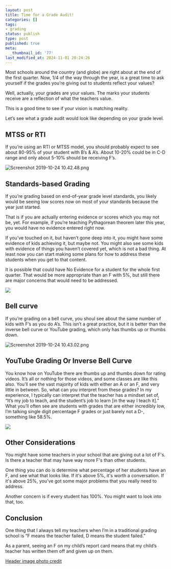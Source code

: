 ```yaml
---
layout: post
title: Time for a Grade Audit!
categories: []
tags:
- grading
status: publish
type: post
published: true
meta:
  _thumbnail_id: '77'
last_modified_at: 2024-11-01 20:24:26
---
```


Most schools around the country (and globe) are right about at the end of the first quarter. Now, 1/4 of the way through the year, is a great time to ask yourself if the grades you’re giving out to students reflect your values?

Well, actually, your grades are your values. The marks your students receive are a reflection of what the teachers value.

This is a good time to see if your vision is matching reality.

Let’s see what a grade audit would look like depending on your grade level.

## MTSS or RTI


If you’re using an RTI or MTSS model, you should probably expect to see about 80-95% of your student with B’s & A’s. About 10-20% could be in C-D range and only about 5-10% should be receiving F’s.












































  

    
  
    
![Screenshot 2019-10-24 10.42.48.png](/squarespace_images/content_v1_4fffa949e4b0b4590d67b4e7_1571942958045-BWXSMR4GYLE2RMSYXRFV_Screenshot+2019-10-24+10.42.48.png_)
  


  



## Standards-based Grading


If you’re grading based on end-of-year grade level standards, you likely would be seeing low scores now on most of your standards because the year just started.

That is if you are actually entering evidence or scores which you may not be, yet. For example, if you’re teaching Pythagorean theorem later this year, you would have no evidence entered right now.

If you’ve touched on it, but haven’t gone deep into it, you might have some evidence of kids achieving it, but maybe not. You might also see some kids with evidence of things you haven’t covered yet, which is not a bad thing. At least now you can start making some plans for how to address these students when you get to that content.

It is possible that could have No Evidence for a student for the whole first quarter. That would be more appropriate than an F with 5%, but still there are major concerns that would need to be addressed.












































  

    
  
    
![](/squarespace_images/content_v1_4fffa949e4b0b4590d67b4e7_1571943091913-9WI993BY8IJKK0T1OF9S_image-asset.png_)
  


  



## Bell curve


If you’re grading on a bell curve, you shoul see about the same number of kids with F’s as you do A’s. This isn’t a great practice, but it is better than the inverse bell curve or YouTube grading, which only has thumbs up or thumbs down.











































  

    
  
    
![Screenshot 2019-10-24 10.43.02.png](/squarespace_images/content_v1_4fffa949e4b0b4590d67b4e7_1571943250076-LD2UQ63GMS8UUDKCM6C3_Screenshot+2019-10-24+10.43.02.png_)
  


  



## YouTube Grading Or Inverse Bell Curve


You know how on YouTube there are thumbs up and thumbs down for rating videos. It’s all or nothing for those videos, and some classes are like this also. You’ll see the vast majority of kids with either an A or an F, and very little in between. So, what can you interpret from these grades? In my experience, I typically can interpret that the teacher has a mindset set of, “It’s my job to teach, and the student’s job to learn [in the way I teach it].” What you’ll often see are students with grades that are either incredibly low, I’m talking single digit percentage F grades or just barely not a D-, something like 58.5%.











































  

    
  
    
![](/squarespace_images/content_v1_4fffa949e4b0b4590d67b4e7_1571943273940-IMUEBOEMQ0TZFA7ZFDS7_image-asset.png_)
  


  




## Other Considerations


You might have some teachers in your school that are giving out a lot of F's. Is there a teacher that may have way more F's than other students.

One thing you can do is determine what percentage of her students have an F, and see what that looks like. If it's above 5%, it's worth a conversation. If it's above 25%, you've got some major problems that you really need to address.

Another concern is if every student has 100%. You might want to look into that, too.

## Conclusion


One thing that I always tell my teachers when I’m in a traditional grading school is “F means the teacher failed, D means the student failed.”

As a parent, seeing an F on my child’s report card means that my child’s teacher has written them off and given up on them.



[Header image photo credit](https://unsplash.com/@neonbrand?medium=referral&utm_source=squarespace)
